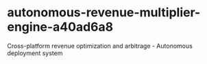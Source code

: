 # autonomous-revenue-multiplier-engine-a40ad6a8
Cross-platform revenue optimization and arbitrage - Autonomous deployment system
